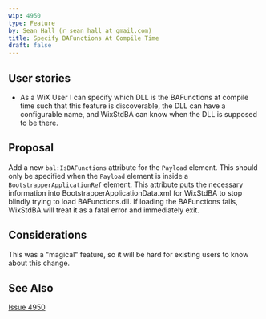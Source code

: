 ```yaml
---
wip: 4950
type: Feature
by: Sean Hall (r sean hall at gmail.com)
title: Specify BAFunctions At Compile Time
draft: false
---
```


## User stories

* As a WiX User I can specify which DLL is the BAFunctions at compile time such that this feature is discoverable, the DLL can have a configurable name, and WixStdBA can know when the DLL is supposed to be there.


## Proposal

Add a new `bal:IsBAFunctions` attribute for the `Payload` element.
This should only be specified when the `Payload` element is inside a `BootstrapperApplicationRef` element.
This attribute puts the necessary information into BootstrapperApplicationData.xml for WixStdBA to stop blindly trying to load BAFunctions.dll.
If loading the BAFunctions fails, WixStdBA will treat it as a fatal error and immediately exit.


## Considerations

This was a "magical" feature, so it will be hard for existing users to know about this change.


## See Also

[Issue 4950](http://wixtoolset.org/issues/4950/)